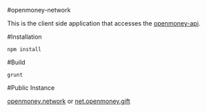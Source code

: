 #openmoney-network

This is the client side application that accesses the [openmoney-api](https://github.com/deefactorial/openmoney-api).

#Installation

`npm install`

#Build

`grunt`

#Public Instance

[openmoney.network](https://openmoney.network) or [net.openmoney.gift](https://net.openmoney.gift)

